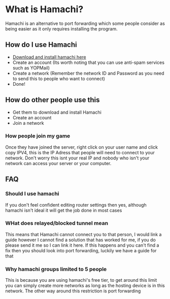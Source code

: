 # What is Hamachi?
Hamachi is an alternative to port forwarding which some people consider as being easier as it only requires installing the program.

## How do I use Hamachi
  - [Download and install hamachi here](https://vpn.net/)
  - Create an account (Its worth noting that you can use anti-spam services such as YOPMail)
  - Create a network (Remember the network ID and Password as you need to send this to people who want to connect)
  - Done!

## How do other people use this
  - Get them to download and install Hamachi
  - Create an account
  - Join a network

### How people join my game 
Once they have joined the server, right click on your user name and click copy IPV4, this is the IP Adress that people will need to connect to your network. Don't worry this isnt your real IP and nobody who isn't your network can access your server or your computer.

## FAQ

### Should I use hamachi

  If you don't feel confident editing router settings then yes, although hamachi isn't ideal it will get the job done in most cases
  
### WHat does relayed/blocked tunnel mean

  This means that Hamachi cannot connect you to that person, I would link a guide however I cannot find a solution that has worked for me, if you do please send it me so I can link it here. If this happens and you can't find a fix then you should look into port forwarding, luckily we have a guide for that
  
### Why hamachi groups limited to 5 people

  This is because you are using hamachi's free tier, to get around this limit you can simply create more networks as long as the hosting device is in this network. The other way around this restriction is port forwarding
